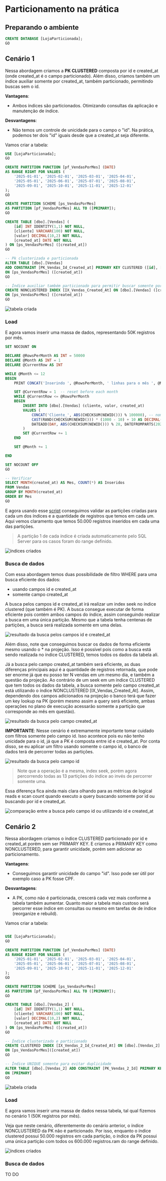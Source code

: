 # Particionamento na prática

## Preparando o ambiente

```sql
CREATE DATABASE [LojaParticionada];
GO
```

## Cenário 1
Nessa abordagem criamos a **PK CLUSTERED** composta por id e created_at (onde created_at é o campo particionado). Além disso, criamos também um índice auxiliar somente por created_at, também particionado, permitindo buscas sem o id.

**Vantagens**:
- Ambos índices são particionados. Otimizando consultas da aplicação e manutenção de índice.

**Desvantagens**:
- Não temos um controle de unicidade para o campo o "id". Na prática, podemos ter dois "id" iguais desde que a created_at seja diferente.

Vamos criar a tabela:
```sql
USE [LojaParticionada];
GO

CREATE PARTITION FUNCTION [pf_VendasPorMes] (DATE)
AS RANGE RIGHT FOR VALUES (
    '2025-01-01', '2025-02-01', '2025-03-01', '2025-04-01',
    '2025-05-01', '2025-06-01', '2025-07-01', '2025-08-01',
	'2025-09-01', '2025-10-01', '2025-11-01', '2025-12-01'
);
GO

CREATE PARTITION SCHEME [ps_VendasPorMes]
AS PARTITION [pf_VendasPorMes] ALL TO ([PRIMARY]);
GO

CREATE TABLE [dbo].[Vendas] (
    [id] INT IDENTITY(1,1) NOT NULL,
    [cliente] VARCHAR(100) NOT NULL,
    [valor] DECIMAL(10,2) NOT NULL,
    [created_at] DATE NOT NULL
) ON [ps_VendasPorMes] ([created_at])
GO

-- Pk clusterizada e particionada
ALTER TABLE [dbo].[Vendas]
ADD CONSTRAINT [PK_Vendas_Id_Created_at] PRIMARY KEY CLUSTERED ([id], [created_at])
ON [ps_VendasPorMes] ([created_at])
GO

-- Índice auxiliar também particionado para permitir buscar somente por created_at
CREATE NONCLUSTERED INDEX [IX_Vendas_Created_At] ON [dbo].[Vendas] ([created_at] ASC)
ON [ps_VendasPorMes] ([created_at])
GO
```

![tabela criada](./img/cenario_1/table.png)

### Load
E agora vamos inserir uma massa de dados, representando 50K registros por mês.
```sql
SET NOCOUNT ON

DECLARE @RowsPerMonth AS INT = 50000
DECLARE @Month AS INT = 1
DECLARE @CurrentRow AS INT

WHILE @Month <= 12
BEGIN
	PRINT CONCAT('Inserindo ', @RowsPerMonth, ' linhas para o mês ', @Month, '/2025')

	SET @CurrentRow = 1  -- reset before each month
	WHILE @CurrentRow <= @RowsPerMonth
	BEGIN
		INSERT INTO [dbo].[Vendas] (cliente, valor, created_at)
		VALUES (
			CONCAT('Cliente_', ABS(CHECKSUM(NEWID())) % 100000), -- nome aleatório
			CAST(RAND(CHECKSUM(NEWID())) * (1000 - 10) + 10 AS DECIMAL(10,2)), -- valor aleatório
			DATEADD(DAY, ABS(CHECKSUM(NEWID())) % 28, DATEFROMPARTS(2025, @Month, 1)) -- data no mês
		)
		SET @CurrentRow += 1
	END

	SET @Month += 1	

END

SET NOCOUNT OFF
GO

-- Verificar
SELECT MONTH(created_at) AS Mes, COUNT(*) AS Inseridos
FROM Vendas
GROUP BY MONTH(created_at)
ORDER BY Mes
GO
```

E agora usando esse [script](./scripts/utils/partitions.sql) conseguimos validar as partições criadas para cada um dos índices e a quantidade de registros que temos em cada um. Aqui vemos claramento que temos 50.000 registros inseridos em cada uma das partições.

> A partição 1 de cada índice é criada automaticamente pelo SQL Server para os casos foram do range definido.

![índices criados](./img/cenario_1/partitions.png)

### Busca de dados
Com essa abordagem temos duas possibilidade de filtro WHERE para uma busca eficiente dos dados:
- usando campos id e created_at
- somente campo created_at

A busca pelos campos id e created_at irá realizar um index seek no índice clustered (que também é PK). A busca consegue executar de forma eficiente pois contém ambos campos do índice, assim conseguindo realizar a busca em uma única partição. Mesmo que a tabela tenha centenas de partições, a busca será realizada somente em uma delas.

![resultado da busca pelos campos id e created_at](./img/cenario_1/busca_id_e_created_at.png)

Além disso, note que conseguimos buscar os dados de forma eficiente mesmo usando o * na projeção. Isso é possível pois como a busca está sendo realizada no índice CLUSTERED, temos todos os dados da tabela ali.

Já a busca pelo campo created_at também será eficiente, as duas diferenças principais aqui é a quantidade de registros retornada, que pode ser enorme já que eu posso ter N vendas em um mesmo dia, e também a questão da projeção. Ao contrário de um seek em um índice CLUSTERED que tem todos os dados da tabela, a busca somente pelo campo created_at está utilizando o índice NONCLUSTERED [IX_Vendas_Created_At]. Assim, dependendo dos campos adicionados na projeção o banco terá que fazer um key lookup na PK (porém mesmo assim a query será eficiente, ambas operações no plano de execução acessarão somente a partição que corresponde ao mês em questão).

![resultado da busca pelo campo created_at](./img/cenario_1/busca_created_at.png)

**IMPORTANTE**: Nesse cenário é extremamente importante tomar cuidado com filtros somente pelo campo id. Isso acontece pois eu não tenho unicidade para o id, já que a PK é composta entre id e created_at. Por conta disso, se eu aplicar um filtro usando somente o campo id, o banco de dados terá de percorrer todas as partições.

![resultado da busca pelo campo id](./img/cenario_1/busca_id.png)

> Note que a operação é a mesma, index seek, porém agora percorrendo todas as 13 partições do índice ao invés de percorrer somente uma.

Essa diferença fica ainda mais clara olhando para as métricas de logical reads e scan count quando executo a query buscando somente por id ou buscando por id e created_at.

![comparação entre a busca pelo campo id ou utilizando id e created_at](./img/cenario_1/comparacao_busca_id_e_created_at.png)

## Cenário 2
Nessa abordagem criamos o índice CLUSTERED particionado por id e created_at porém sem ser PRIMARY KEY. E criamos a PRIMARY KEY como NONCLUSTERED, para garantir unicidade, porém sem adicionar ao particionamento.

**Vantagens**:
- Conseguimos garantir unicidade do campo "id". Isso pode ser útil por exemplo caso a PK fosse CPF.

**Desvantagens**:
- A PK, como não é particionada, crescerá cada vez mais conforme a tabela também aumentar. Quanto maior a tabela mais custoso será percorrer esse índice em consultas ou mesmo em tarefas de de índice (reorganize e rebuild).

Vamos criar a tabela:
```sql

USE [LojaParticionada];
GO

CREATE PARTITION FUNCTION [pf_VendasPorMes] (DATE)
AS RANGE RIGHT FOR VALUES (
    '2025-01-01', '2025-02-01', '2025-03-01', '2025-04-01',
    '2025-05-01', '2025-06-01', '2025-07-01', '2025-08-01',
	'2025-09-01', '2025-10-01', '2025-11-01', '2025-12-01'
);
GO

CREATE PARTITION SCHEME [ps_VendasPorMes]
AS PARTITION [pf_VendasPorMes] ALL TO ([PRIMARY]);
GO

CREATE TABLE [dbo].[Vendas_2] (
    [id] INT IDENTITY(1,1) NOT NULL,
    [cliente] VARCHAR(100) NOT NULL,
    [valor] DECIMAL(10,2) NOT NULL,
    [created_at] DATE NOT NULL
) ON [ps_VendasPorMes] ([created_at])
GO

-- Índice clusterizado e particionado
CREATE CLUSTERED INDEX [IX_Vendas_2_Id_Created_At] ON [dbo].[Vendas_2] ([id], [created_at])
ON [ps_VendasPorMes]([created_at])
GO

-- Índice UNIQUE somente para evitar duplicidade
ALTER TABLE [dbo].[Vendas_2] ADD CONSTRAINT [PK_Vendas_2_Id] PRIMARY KEY NONCLUSTERED ([id] ASC)
ON [PRIMARY]
GO
```

![tabela criada](./img/cenario_2/table.png)

### Load
E agora vamos inserir uma massa de dados nessa tabela, tal qual fizemos no cenário 1 (50K registros por mês).

Veja que neste cenário, diferentemente do cenário anterior, o índice NONCLUSTERED da PK não é particionado. Por isso, enquanto o índice clustered possui 50.000 registros em cada partição, o índice da PK possui uma única partição com todos os 600.000 registros.ram do range definido.

![índices criados](./img/cenario_2/partitions.png)

### Busca de dados
TO DO
